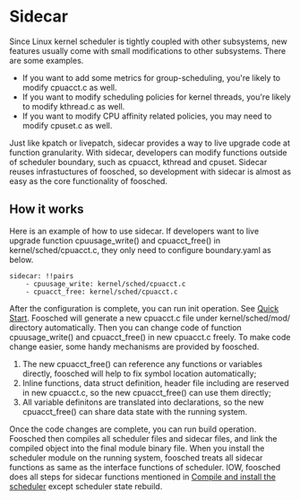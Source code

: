 # Sidecar
Since Linux kernel scheduler is tightly coupled with other subsystems, new features usually come with small modifications to other subsystems. There are some examples.

- If you want to add some metrics for group-scheduling, you're likely to modify cpuacct.c as well.
- If you want to modify scheduling policies for kernel threads, you're likely to modify kthread.c as well.
- If you want to modify CPU affinity related policies, you may need to modify cpuset.c as well.

Just like kpatch or livepatch, sidecar provides a way to live upgrade code at function granularity. With sidecar, developers can modify functions outside of scheduler boundary, such as cpuacct, kthread and cpuset. Sidecar reuses infrastuctures of foosched, so development with sidecar is almost as easy as the core functionality of foosched.

## How it works
Here is an example of how to use sidecar. If developers want to live upgrade function cpuusage_write() and cpuacct_free() in kernel/sched/cpuacct.c, they only need to configure boundary.yaml as below.

```
sidecar: !!pairs
    - cpuusage_write: kernel/sched/cpuacct.c
    - cpuacct_free: kernel/sched/cpuacct.c
```

After the configuration is complete, you can run init operation. See [Quick Start](../README.md#quick-start). Foosched will generate a new cpuacct.c file under kernel/sched/mod/ directory automatically. Then you can change code of function cpuusage_write() and cpuacct_free() in new cpuacct.c freely. To make code change easier, some handy mechanisms are provided by foosched.

1. The new cpuacct_free() can reference any functions or variables directly, foosched will help to fix symbol location automatically;
2. Inline functions, data struct definition, header file including are reserved in new cpuacct.c, so the new cpuacct_free() can use them directly;
3. All variable definitons are translated into declarations, so the new cpuacct_free() can share data state with the running system.

Once the code changes are complete, you can run build operation. Foosched then compiles all scheduler files and sidecar files, and link the compiled object into the final module binary file. When you install the scheduler module on the running system, foosched treats all sidecar functions as same as the interface functions of scheduler. IOW, foosched does all steps for sidecar functions mentioned in [Compile and install the scheduler](../README.md#compile-and-install-the-scheduler) except scheduler state rebuild.
